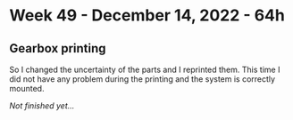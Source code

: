 # Week 49 - December 14, 2022 - 64h

## Gearbox printing

So I changed the uncertainty of the parts and I reprinted them. This time I did not have any problem during the printing and the system is correctly mounted.

*Not finished yet...*
